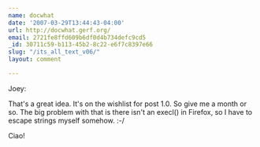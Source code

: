 ```yaml
---
name: docwhat
date: '2007-03-29T13:44:43-04:00'
url: http://docwhat.gerf.org/
email: 2721fe8ffd609b6df0d4b734defc9cd5
_id: 30711c59-b113-45b2-8c22-e6f7c8397e66
slug: "/its_all_text_v06/"
layout: comment

---
```


Joey:

That's a great idea.  It's on the wishlist for post 1.0.  So give me a month or so.  The big problem with that is there isn't an execl() in Firefox, so I have to escape strings myself somehow. :-/

Ciao!
